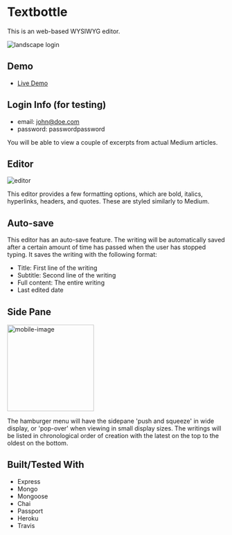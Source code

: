 # Textbottle
This is an web-based WYSIWYG editor.

![landscape login](https://user-images.githubusercontent.com/28643797/44761951-0d827700-aafa-11e8-81b9-f59bfac30362.png)

## Demo

* [Live Demo](https://guarded-woodland-18277.herokuapp.com)

## Login Info (for testing)
 - email: john@doe.com
 - password: passwordpassword

 You will be able to view a couple of excerpts from actual Medium articles.

## Editor

![editor](https://user-images.githubusercontent.com/28643797/44765385-4ece5300-ab09-11e8-9980-fa03cff01c28.png)

This editor provides a few formatting options, which are bold, italics, hyperlinks, headers, and quotes.  These are styled similarly to Medium.

## Auto-save

This editor has an auto-save feature.  The writing will be automatically saved after a certain amount of time has passed when the user has stopped typing. It saves the writing with the following format:

  - Title: First line of the writing
  - Subtitle: Second line of the writing
  - Full content: The entire writing
  - Last edited date

## Side Pane

<img src='https://user-images.githubusercontent.com/28643797/44765688-ba64f000-ab0a-11e8-9291-542ec310234d.png' alt='mobile-image' width='200' />

The hamburger menu will have the sidepane 'push and squeeze' in wide display, or 'pop-over' when viewing in small display sizes.
The writings will be listed in chronological order of creation with the latest on the top to the oldest on the bottom.

## Built/Tested With
 - Express
 - Mongo
 - Mongoose
 - Chai
 - Passport
 - Heroku
 - Travis
